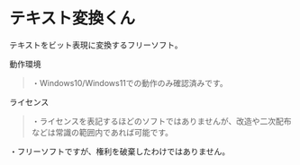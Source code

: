 # テキスト変換くん

テキストをビット表現に変換するフリーソフト。

動作環境

>・Windows10/Windows11での動作のみ確認済みです。

ライセンス

>・ライセンスを表記するほどのソフトではありませんが、改造や二次配布などは常識の範囲内であれば可能です。

・フリーソフトですが、権利を破棄したわけではありません。
